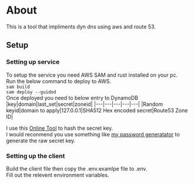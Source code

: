 # About
This is a tool that impliments dyn dns using aws and route 53.

## Setup

### Setting up service
To setup the service you need AWS SAM and rust installed on your pc.\
Run the below command to deploy to AWS.\
```sam build```\
```sam deploy --guided```\
Once deployed you need to below entry to DynamoDB
|key|domain|last_set|secret|zoneid|
|---|---|---|---|---|
|Random keyid|domain to apply|127.0.0.1|SHA512 Hex encoded secret|Route53 Zone ID|

I use this [Online Tool](https://emn178.github.io/online-tools/sha512.html) to hash the secret key.\
I would reconmend you use something like [my password generatator](https://github.com/ellahin/ella_password_gen) to generate the raw secret key.

### Setting up the client
Build the client file then copy the .env.examlpe file to .env.\
Fill out the relevent environment variables.

